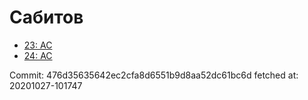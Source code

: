 # Сабитов
- [23: AC](23.md)
- [24: AC](24.md)

Commit: 476d35635642ec2cfa8d6551b9d8aa52dc61bc6d
 fetched at: 20201027-101747
